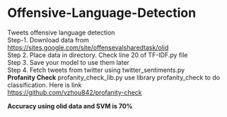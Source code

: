 # Offensive-Language-Detection
Tweets offensive language detection <br>
Step-1. Download data from https://sites.google.com/site/offensevalsharedtask/olid<br>
Step 2. Place data in directory. Check line 20 of TF-IDF.py file<br>
Step 3. Save your model to use them later<br>
Step 4. Fetch tweets from twitter using twitter_sentiments.py
<br>
**Profanity Check**
profanity_check_lib.py use library profanity_check to do classification. Here is link <br>
https://github.com/vzhou842/profanity-check<br>

**Accuracy using olid data and SVM is 70%**
